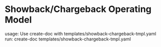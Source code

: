 # Showback/Chargeback Operating Model

usage: Use create-doc with templates/showback-chargeback-tmpl.yaml
run: create-doc templates/showback-chargeback-tmpl.yaml
